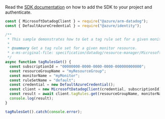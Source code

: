 Read the [SDK documentation](https://github.com/Azure/azure-sdk-for-js/blob/%40azure%2Farm-datadog_3.0.1/sdk/datadog/arm-datadog/README.md) on how to add the SDK to your project and authenticate.

```javascript
const { MicrosoftDatadogClient } = require("@azure/arm-datadog");
const { DefaultAzureCredential } = require("@azure/identity");

/**
 * This sample demonstrates how to Get a tag rule set for a given monitor resource.
 *
 * @summary Get a tag rule set for a given monitor resource.
 * x-ms-original-file: specification/datadog/resource-manager/Microsoft.Datadog/stable/2021-03-01/examples/TagRules_Get.json
 */
async function tagRulesGet() {
  const subscriptionId = "00000000-0000-0000-0000-000000000000";
  const resourceGroupName = "myResourceGroup";
  const monitorName = "myMonitor";
  const ruleSetName = "default";
  const credential = new DefaultAzureCredential();
  const client = new MicrosoftDatadogClient(credential, subscriptionId);
  const result = await client.tagRules.get(resourceGroupName, monitorName, ruleSetName);
  console.log(result);
}

tagRulesGet().catch(console.error);
```
